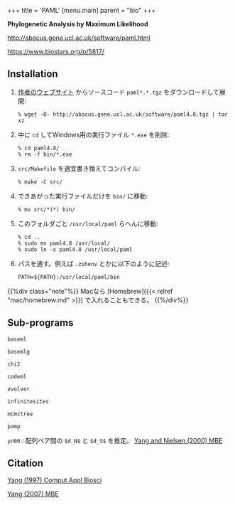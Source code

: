 +++
title = 'PAML'
[menu.main]
  parent = "bio"
+++

**Phylogenetic Analysis by Maximum Likelihood**

<http://abacus.gene.ucl.ac.uk/software/paml.html>

<https://www.biostars.org/p/5817/>

## Installation

1.  [作者のウェブサイト](http://abacus.gene.ucl.ac.uk/software/paml.html)
    からソースコード `paml*.*.tgz` をダウンロードして展開:

        % wget -O- http://abacus.gene.ucl.ac.uk/software/paml4.8.tgz | tar xz

2.  中に `cd` してWindows用の実行ファイル `*.exe` を削除:

        % cd paml4.8/
        % rm -f bin/*.exe

3.  `src/Makefile` を適宜書き換えてコンパイル:

        % make -C src/

4.  できあがった実行ファイルだけを `bin/` に移動:

        % mv src/*(*) bin/

5.  このフォルダごと `/usr/local/paml` らへんに移動:

        % cd ..
        % sudo mv paml4.8 /usr/local/
        % sudo ln -s paml4.8 /usr/local/paml

6.  パスを通す。例えば `.zshenv` とかに以下のように記述:

        PATH=${PATH}:/usr/local/paml/bin

{{%div class="note"%}}
Macなら [Homebrew]({{< relref "mac/homebrew.md" >}}) で入れることもできる。
{{%/div%}}

## Sub-programs

`baseml`

`basemlg`

`chi2`

`codeml`

`evolver`

`infinitesites`

`mcmctree`

`pamp`

`yn00`
:   配列ペア間の `$d_N$` と `$d_S$` を推定。
    [Yang and Nielsen (2000) MBE](http://www.ncbi.nlm.nih.gov/pubmed/10666704)

## Citation

[Yang (1997) Comput Appl Biosci](http://www.ncbi.nlm.nih.gov/pubmed/9367129)

[Yang (2007) MBE](http://www.ncbi.nlm.nih.gov/pubmed/17483113)
